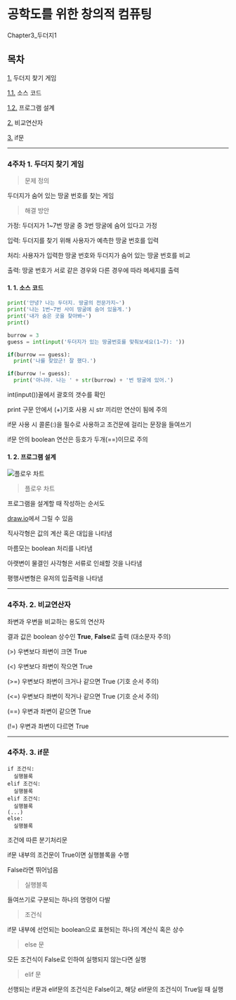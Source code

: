 # 공학도를 위한 창의적 컴퓨팅

Chapter3_두더지1

## 목차

[1.](#4주차-1-두더지-찾기-게임) 두더지 찾기 게임

[1.1.](#1-1-소스-코드) 소스 코드

[1.2.](#1-2-프로그램-설계) 프로그램 설계

[2.](#4주차-2-비교연산자) 비교연산자

[3.](#4주차-3-if문) if문


---

### 4주차 1. 두더지 찾기 게임

> 문제 정의

두더지가 숨어 있는 땅굴 번호를 찾는 게임

> 해결 방안

가정: 두더지가 1~7번 땅굴 중 3번 땅굴에 숨어 있다고 가정

입력: 두더지를 찾기 위해 사용자가 예측한 땅굴 번호를 입력

처리: 사용자가 입력한 땅굴 번호와 두더지가 숨어 있는 땅굴 번호를 비교

출력: 땅굴 번호가 서로 같은 경우와 다른 경우에 따라 메세지를 출력

#### 1. 1. 소스 코드

``` python
print('안녕? 나는 두더지. 땅굴의 전문가지~')
print('나는 1번~7번 사이 땅굴에 숨어 있을게.')
print('내가 숨은 곳을 찾아봐~')
print()

burrow = 3
guess = int(input('두더지가 있는 땅굴번호를 맞춰보세요(1~7): '))

if(burrow == guess):
  print('나를 찾았군! 잘 했다.')

if(burrow != guess):
  print('아니야. 나는 ' + str(burrow) + '번 땅굴에 있어.')
```

int(input())꼴에서 괄호의 갯수를 확인

print 구문 안에서 (+)기호 사용 시 str 끼리만 연산이 됨에 주의

if문 사용 시 콜론(:)을 필수로 사용하고 조건문에 걸리는 문장을 들여쓰기

if문 안의 boolean 연산은 등호가 두개(==)이므로 주의

#### 1. 2. 프로그램 설계

![플로우 차트](https://blog.kakaocdn.net/dn/cqt8QL/btqIxXVEKHF/fzDIK2IL3K7p1yKELG1mNk/img.png)

> 플로우 차트

프로그램을 설계할 때 작성하는 순서도

[draw.io](https://app.diagrams.net/)에서 그릴 수 있음

직사각형은 값의 계산 혹은 대입을 나타냄

마름모는 boolean 처리를 나타냄

아랫변이 물결인 사각형은 서류로 인쇄할 것을 나타냄

평행사변형은 유저의 입출력을 나타냄


---

### 4주차. 2. 비교연산자

좌변과 우변을 비교하는 용도의 연산자

결과 값은 boolean 상수인 **True**, **False**로 출력 (대소문자 주의)

(>) 우변보다 좌변이 크면 True

(<) 우변보다 좌변이 작으면 True

(>=) 우변보다 좌변이 크거나 같으면 True (기호 순서 주의)

(<=) 우변보다 좌변이 작거나 같으면 True (기호 순서 주의)

(==) 우변과 좌변이 같으면 True

(!=) 우변과 좌변이 다르면 True


---

### 4주차. 3. if문

```
if 조건식:
  실행블록
elif 조건식:
  실행블록
elif 조건식:
  실행블록
(...)
else:
  실행블록
```

조건에 따른 분기처리문

if문 내부의 조건문이 True이면 실행블록을 수행

False라면 뛰어넘음

> 실행블록

들여쓰기로 구분되는 하나의 명령어 다발

> 조건식

if문 내부에 선언되는 boolean으로 표현되는 하나의 계산식 혹은 상수

> else 문

모든 조건식이 False로 인하여 실행되지 않는다면 실행

> elif 문

선행되는 if문과 elif문의 조건식은 False이고, 해당 elif문의 조건식이 True일 때 실행
